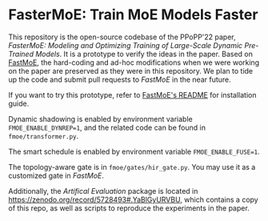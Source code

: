 FasterMoE: Train MoE Models Faster
===

This repository is the open-source codebase of the PPoPP'22 paper, _FasterMoE:
Modeling and Optimizing Training of Large-Scale Dynamic Pre-Trained Models_. It
is a prototype to verify the ideas in the paper. Based on
[FastMoE](https://github.com/laekov/fastmoe), the hard-coding and ad-hoc
modifications when we were working on the paper are preserved as they were in
this repository.  We plan to tide up the code and submit pull requests to
_FastMoE_ in the near future.

If you want to try this prototype, refer to  [FastMoE's
README](FastMoE-README.md) for installation guide. 

Dynamic shadowing is enabled by environment variable `FMOE_ENABLE_DYNREP=1`,
and the related code can be found in `fmoe/transformer.py`.

The smart schedule is enabled by environment variable `FMOE_ENABLE_FUSE=1`.

The topology-aware gate is in `fmoe/gates/hir_gate.py`. You may use it as a
customized gate in _FastMoE_.

Additionally, the _Artifical Evaluation_ package is located in
<https://zenodo.org/record/5728493#.YaBlGyURVBU>, which contains a copy of this
repo, as well as scripts to reproduce the experiments in the paper.
